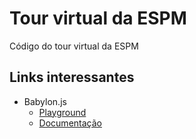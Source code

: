 # Tour virtual da ESPM
Código do tour virtual da ESPM

## Links interessantes
- Babylon.js
  - [Playground](https://playground.babylonjs.com/)
  - [Documentação](https://doc.babylonjs.com/)
